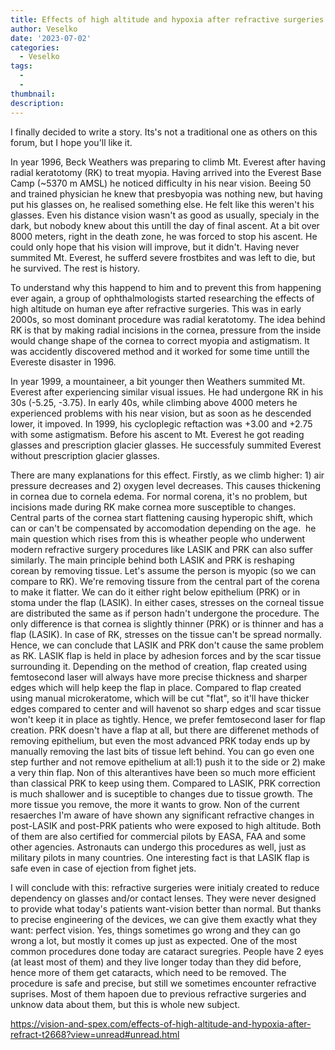 ```yaml
---
title: Effects of high altitude and hypoxia after refractive surgeries
author: Veselko
date: '2023-07-02'
categories:
  - Veselko
tags:
  - 
  - 
thumbnail: 
description: 
---
```


I finally decided to write a story. Its's not a traditional one as others on this forum, but I hope you'll like it.

In year 1996, Beck Weathers was preparing to climb Mt. Everest after having radial keratotomy (RK) to treat myopia. Having arrived into the Everest Base Camp (~5370 m AMSL) he noticed difficulty in his near vision. Beeing 50 and trained physician he knew that presbyopia was nothing new, but having put his glasses on, he realised something else. He felt like this weren't his glasses. Even his distance vision wasn't as good as usually, specialy in the dark, but nobody knew about this untill the day of final ascent. At a bit over 8000 meters, right in the death zone, he was forced to stop his ascent. He could only hope that his vision will improve, but it didn't. Having never summited Mt. Everest, he sufferd severe frostbites and was left to die, but he survived. The rest is history.

To understand why this happend to him and to prevent this from happening ever again, a group of ophthalmologists started researching the effects of high altitude on human eye after refractive surgeries. This was in early 2000s, so most dominant procedure was radial keratotomy. The idea behind RK is that by making radial incisions in the cornea, pressure from the inside would change shape of the cornea to correct myopia and astigmatism. It was accidently discovered method and it worked for some time untill the Evereste disaster in 1996.

In year 1999, a mountaineer, a bit younger then Weathers summited Mt. Everest after experiencing similar visual issues. He had undergone RK in his 30s (-5.25, -3.75). In early 40s, while climbing above 4000 meters he experienced problems with his near vision, but as soon as he descended lower, it impoved. In 1999, his cycloplegic reftaction was +3.00 and +2.75 with some astigmatism. Before his ascent to Mt. Everest he got reading glasses and prescription glacier glasses. He successfuly summited Everest without prescription glacier glasses.

There are many explanations for this effect. Firstly, as we climb higher: 1) air pressure decreases and 2) oxygen level decreases. This causes thickening in cornea due to cornela edema. For normal corena, it's no problem, but incisions made during RK make cornea more susceptible to changes. Central parts of the cornea start flattening causing hyperopic shift, which can or can't be compensated by accomodation depending on the age. 
he main question which rises from this is wheather people who underwent modern refractive surgery procedures like LASIK and PRK can also suffer similarly. The main principle behind both LASIK and PRK is reshaping corean by removing tissue. Let's assume the person is myopic (so we can compare to RK). We're removing tissure from the central part of the corena to make it flatter. We can do it either right below epithelium (PRK) or in stoma under the flap (LASIK). In either cases, stresses on the corneal tissue are distributed the same as if person hadn't undergone the procedure. The only difference is that cornea is slightly thinner (PRK) or is thinner and has a flap (LASIK). In case of RK, stresses on the tissue can't be spread normally. Hence, we can conclude that LASIK and PRK don't cause the same problem as RK.
LASIK flap is held in place by adhesion forces and by the scar tissue surrounding it. Depending on the method of creation, flap created using femtosecond laser will always have more precise thickness and sharper edges which will help keep the flap in place. Compared to flap created using manual microkeratome, which will be cut "flat", so it'll have thicker edges compared to center and will havenot so sharp edges and scar tissue won't keep it in place as tightly. Hence, we prefer femtosecond laser for flap creation.
PRK doesn't have a flap at all, but there are differenet methods of removing epithelium, but even the most advanced PRK today ends up by manually removing the last bits of tissue left behind. You can go even one step further and not remove epithelium at all:1) push it to the side or 2) make a very thin flap. Non of this alterantives have been so much more efficient than classical PRK to keep using them. Compared to LASIK, PRK correction is much shallower and is suceptible to changes due to tissue growth. The more tissue you remove, the more it wants to grow. Non of the current resaerches I'm aware of have shown any significant refractive changes in post-LASIK and post-PRK patients who were exposed to high altitude. Both of them are also certified for commercial pilots by EASA, FAA and some other agencies. Astronauts can undergo this procedures as well, just as military pilots in many countries. One interesting fact is that LASIK flap is safe even in case of ejection from fighet jets.

I will conclude with this: refractive surgeries were initialy created to reduce dependency on glasses and/or contact lenses. They were never designed to provide what today's patients want-vision better than normal. But thanks to precise engineering of the devices, we can give them exactly what they want: perfect vision. Yes, things sometimes go wrong and they can go wrong a lot, but mostly it comes up just as expected.
One of the most common procedures done today are cataract suregries. People have 2 eyes (at least most of them) and they live longer today than they did before, hence more of them get cataracts, which need to be removed. The procedure is safe and precise, but still we sometimes encounter refractive suprises. Most of them hapoen due to previous refractive surgeries and unknow data about them, but this is whole new subject.

https://vision-and-spex.com/effects-of-high-altitude-and-hypoxia-after-refract-t2668?view=unread#unread.html
